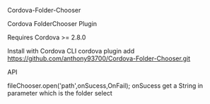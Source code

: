 Cordova-Folder-Chooser

Cordova FolderChooser Plugin

Requires Cordova >= 2.8.0

Install with Cordova CLI
cordova plugin add https://github.com/anthony93700/Cordova-Folder-Chooser.git

API

fileChooser.open('path',onSucess,OnFail);
onSucess get a String in parameter which is the folder select
